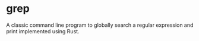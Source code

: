 # grep
A classic command line program to globally search a regular expression and print implemented using Rust.
